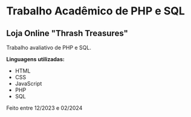 <h1>Trabalho Acadêmico de PHP e SQL</h1>
<h2>Loja Online "Thrash Treasures"</h2>

<p>Trabalho avaliativo de PHP e SQL.</p>

<p><b>Linguagens utilizadas:</b></p>
<ul>
  <li>HTML</li>
  <li>CSS</li>
  <li>JavaScript</li>
  <li>PHP</li>
  <li>SQL</li>
</ul>

<p>Feito entre 12/2023 e 02/2024</p>
